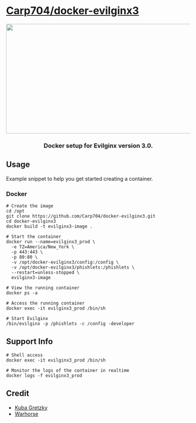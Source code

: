 
# [Carp704/docker-evilginx3](https://github.com/Carp704/docker-evilginx3)


<div align="center">
  <img src="https://github.com/Carp704/docker-evilginx3/blob/main/evilginx3.gif" width="600" height="300"/>
</div>

<h3 align="center">Docker setup for Evilginx version 3.0.</h3>


## Usage

Example snippet to help you get started creating a container.

### Docker

```
# Create the image
cd /opt
git clone https://github.com/Carp704/docker-evilginx3.git
cd docker-evilginx3
docker build -t evilginx3-image .

# Start the container
docker run --name=evilginx3_prod \
  -e TZ=America/New_York \
  -p 443:443 \
  -p 80:80 \
  -v /opt/docker-evilginx3/config:/config \
  -v /opt/docker-evilginx3/phishlets:/phishlets \
  --restart=unless-stopped \
  evilginx3-image

# View the running container
docker ps -a

# Access the running container
docker exec -it evilginx3_prod /bin/sh

# Start Evilginx
/bin/evilginx -p /phishlets -c /config -developer

```

## Support Info

```
# Shell access 
docker exec -it evilginx3_prod /bin/sh

# Monitor the logs of the container in realtime
docker logs -f evilginx3_prod

```

## Credit
* [Kuba Gretzky](https://github.com/kgretzky)
* [Warhorse](https://github.com/warhorse)

